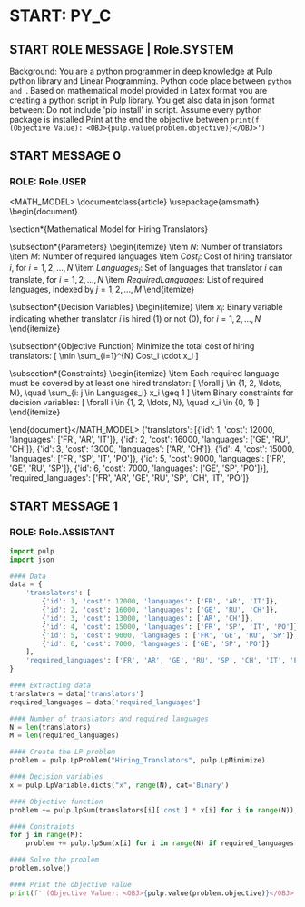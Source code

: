 # START: PY_C 
## START ROLE MESSAGE | Role.SYSTEM 
Background: You are a python programmer in deep knowledge at Pulp python library and Linear Programming. Python code place between ```python and ```. Based on mathematical model provided in Latex format you are creating a python script in Pulp library. You get also data in json format between: <DATA></DATA> Do not include 'pip install' in script. Assume every python package is installed Print at the end the objective between <OBJ></OBJ> `print(f' (Objective Value): <OBJ>{pulp.value(problem.objective)}</OBJ>')` 
## START MESSAGE 0 
### ROLE: Role.USER
<MATH_MODEL>
\documentclass{article}
\usepackage{amsmath}
\begin{document}

\section*{Mathematical Model for Hiring Translators}

\subsection*{Parameters}
\begin{itemize}
    \item $N$: Number of translators
    \item $M$: Number of required languages
    \item $Cost_i$: Cost of hiring translator $i$, for $i = 1, 2, \ldots, N$
    \item $Languages_i$: Set of languages that translator $i$ can translate, for $i = 1, 2, \ldots, N$
    \item $RequiredLanguages$: List of required languages, indexed by $j = 1, 2, \ldots, M$
\end{itemize}

\subsection*{Decision Variables}
\begin{itemize}
    \item $x_i$: Binary variable indicating whether translator $i$ is hired (1) or not (0), for $i = 1, 2, \ldots, N$
\end{itemize}

\subsection*{Objective Function}
Minimize the total cost of hiring translators:
\[
\min \sum_{i=1}^{N} Cost_i \cdot x_i
\]

\subsection*{Constraints}
\begin{itemize}
    \item Each required language must be covered by at least one hired translator:
    \[
    \forall j \in \{1, 2, \ldots, M\}, \quad \sum_{i: j \in Languages_i} x_i \geq 1
    \]
    \item Binary constraints for decision variables:
    \[
    \forall i \in \{1, 2, \ldots, N\}, \quad x_i \in \{0, 1\}
    \]
\end{itemize}

\end{document}</MATH_MODEL>
<DATA>
{'translators': [{'id': 1, 'cost': 12000, 'languages': ['FR', 'AR', 'IT']}, {'id': 2, 'cost': 16000, 'languages': ['GE', 'RU', 'CH']}, {'id': 3, 'cost': 13000, 'languages': ['AR', 'CH']}, {'id': 4, 'cost': 15000, 'languages': ['FR', 'SP', 'IT', 'PO']}, {'id': 5, 'cost': 9000, 'languages': ['FR', 'GE', 'RU', 'SP']}, {'id': 6, 'cost': 7000, 'languages': ['GE', 'SP', 'PO']}], 'required_languages': ['FR', 'AR', 'GE', 'RU', 'SP', 'CH', 'IT', 'PO']}</DATA>


## START MESSAGE 1 
### ROLE: Role.ASSISTANT
```python
import pulp
import json

#### Data
data = {
    'translators': [
        {'id': 1, 'cost': 12000, 'languages': ['FR', 'AR', 'IT']},
        {'id': 2, 'cost': 16000, 'languages': ['GE', 'RU', 'CH']},
        {'id': 3, 'cost': 13000, 'languages': ['AR', 'CH']},
        {'id': 4, 'cost': 15000, 'languages': ['FR', 'SP', 'IT', 'PO']},
        {'id': 5, 'cost': 9000, 'languages': ['FR', 'GE', 'RU', 'SP']},
        {'id': 6, 'cost': 7000, 'languages': ['GE', 'SP', 'PO']}
    ],
    'required_languages': ['FR', 'AR', 'GE', 'RU', 'SP', 'CH', 'IT', 'PO']
}

#### Extracting data
translators = data['translators']
required_languages = data['required_languages']

#### Number of translators and required languages
N = len(translators)
M = len(required_languages)

#### Create the LP problem
problem = pulp.LpProblem("Hiring_Translators", pulp.LpMinimize)

#### Decision variables
x = pulp.LpVariable.dicts("x", range(N), cat='Binary')

#### Objective function
problem += pulp.lpSum(translators[i]['cost'] * x[i] for i in range(N)), "Total_Cost"

#### Constraints
for j in range(M):
    problem += pulp.lpSum(x[i] for i in range(N) if required_languages[j] in translators[i]['languages']) >= 1, f"Language_Requirement_{j+1}"

#### Solve the problem
problem.solve()

#### Print the objective value
print(f' (Objective Value): <OBJ>{pulp.value(problem.objective)}</OBJ>')
```

